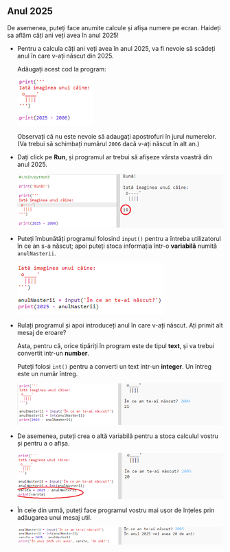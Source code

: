 ## Anul 2025

De asemenea, puteți face anumite calcule și afișa numere pe ecran. Haideți sa aflăm câți ani veți avea în anul 2025!

+ Pentru a calcula câți ani veți avea în anul 2025, va fi nevoie să scădeți anul în care v-ați născut din 2025.
    
    Adăugați acest cod la program:
    
    ![captură de ecran](images/me-calc.png)
    
    Observați că nu este nevoie să adaugați apostrofuri în jurul numerelor. (Va trebui să schimbați numărul `2006` dacă v-ați născut în alt an.)

+ Dați click pe **Run**, și programul ar trebui să afișeze vârsta voastră din anul 2025.
    
    ![captură de ecran](images/me-calc-run.png)

+ Puteți îmbunătăți programul folosind `input()` pentru a întreba utilizatorul în ce an s-a născut; apoi puteți stoca informația într-o **variabilă** numită `anulNasterii`.
    
    ![captură de ecran](images/me-input.png)

+ Rulați programul și apoi introduceți anul în care v-ați născut. Ați primit alt mesaj de eroare?
    
    Asta, pentru că, orice tipăriți în program este de tipul **text**, și va trebui convertit intr-un **number**.
    
    Puteți folosi `int()` pentru a converti un text intr-un **integer**. Un întreg este un număr întreg.
    
    ![captură de ecran](images/me-input-test.png)

+ De asemenea, puteți crea o altă variabilă pentru a stoca calculul vostru și pentru a o afișa.
    
    ![captură de ecran](images/me-result-variable.png)

+ În cele din urmă, puteți face programul vostru mai ușor de înțeles prin adăugarea unui mesaj util.
    
    ![captură de ecran](images/me-message.png)